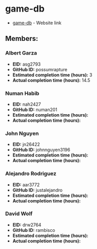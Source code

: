 # game-db

* [game-db](http://gamedb.us-east-1.elasticbeanstalk.com/) - Website link

## Members:

### Albert Garza
* **EID:** asg2793
* **GitHub ID:** possumrapture
* **Estimated completion time (hours):** 3
* **Actual completion time (hours):** 14.5

### Numan Habib
* **EID:** nah2427
* **GitHub ID:** numan201
* **Estimated completion time (hours):** 
* **Actual completion time (hours):** 

### John Nguyen
* **EID:** jn26422
* **GitHub ID:** johnnguyen3196
* **Estimated completion time (hours):** 
* **Actual completion time (hours):** 

### Alejandro Rodriguez
* **EID:** aar3772
* **GitHub ID:** justalejandro
* **Estimated completion time (hours):** 
* **Actual completion time (hours):** 

### David Wolf
* **EID:** drw2764 
* **GitHub ID:** rambisco
* **Estimated completion time (hours):** 
* **Actual completion time (hours):** 
